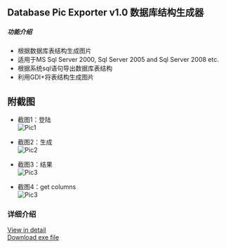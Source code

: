 ## Database Pic Exporter v1.0  数据库结构生成器

##### 功能介绍
* 根据数据库表结构生成图片
* 适用于MS Sql Server 2000, Sql Server 2005 and Sql Server 2008  etc.
* 根据系统sql语句导出数据库表结构
* 利用GDI+将表结构生成图片

## 附截图
* 截图1：登陆 <br/> 
![Pic1](http://h.hiphotos.baidu.com/album/w%3D2048%3Bq%3D90/sign=b0fe1f5ab58f8c54e3d3c22f0e111684/b21bb051f819861829d536304bed2e738ad4e6f0.jpg)

* 截图2：生成  <br/>
![Pic2](http://g.hiphotos.baidu.com/album/w%3D2048%3Bq%3D90/sign=0c7f23781f178a82ce3c78a0c23b48fc/a2cc7cd98d1001e9b758cdbbb90e7bec54e7971a.jpg)

* 截图3：结果  <br/>
![Pic3](http://b.hiphotos.baidu.com/album/w%3D2048%3Bq%3D90/sign=92fe3779fd039245a1b5e60fb3ac9fb3/0b46f21fbe096b63a7149fe40d338744ebf8ac71.jpg)

* 截图4：get columns  <br/>
![Pic3](http://f.hiphotos.baidu.com/album/w%3D2048%3Bq%3D90/sign=80fb810f4610b912bfc1f1fef7c5c772/9922720e0cf3d7ca3621f9c2f31fbe096a63a9ab.jpg)

### 详细介绍
[View in detail](http://www.cnblogs.com/fanyong/archive/2013/05/26/DatabasePicExporter.html) <br/>
[Download exe file](http://files.cnblogs.com/fanyong/DatabasePicExporter.rar)
